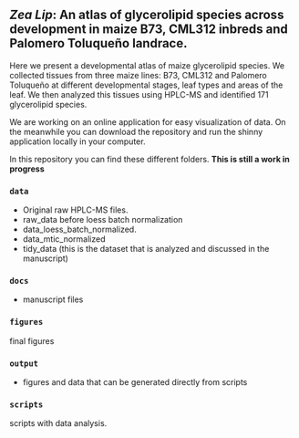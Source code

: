 *Zea Lip*: An atlas of glycerolipid species across development in maize B73, CML312 inbreds and Palomero Toluqueño landrace.
-----------------------------

Here we present a developmental atlas of maize glycerolipid species. We collected tissues from three  maize lines: B73, CML312 and Palomero Toluqueño at different developmental stages, leaf types and areas of the leaf. We then analyzed this tissues using HPLC-MS and identified 171 glycerolipid species.

We are working on an online application for easy visualization of data. On the meanwhile you can download the repository and run the shinny application locally in your computer.


In this repository you can find these different folders. **This is still  a work in progress**

### `data`

- Original raw HPLC-MS files.
- raw_data before loess batch normalization
- data_loess_batch_normalized.
- data_mtic_normalized
- tidy_data (this is the dataset that is analyzed and discussed in the manuscript)

### `docs`

- manuscript files

### `figures`

final figures

### `output`

- figures and data that can be generated directly from scripts

### `scripts`

scripts with data analysis.








